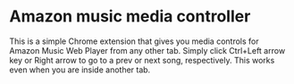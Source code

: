 # Amazon music media controller

This is a simple Chrome extension that gives you 
media controls for Amazon Music Web Player from any other tab. Simply click Ctrl+Left arrow key or Right arrow to go to a prev or next song, respectively. This works even when you are inside another tab.
